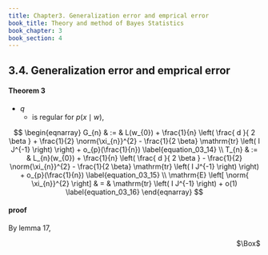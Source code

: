 ```yaml
---
title: Chapter3. Generalization error and emprical error
book_title: Theory and method of Bayes Statistics
book_chapter: 3
book_section: 4
---
```


## 3.4. Generalization error and emprical error


#### Theorem 3
* $q$
    * is regular for $p(x \mid w)$,

$$
\begin{eqnarray}
    G_{n}
    & := &
        L(w_{0})
        +
        \frac{1}{n}
        \left(
            \frac{
                d
            }{
                2 \beta
            }
            +
            \frac{1}{2}
            \norm{\xi_{n}}^{2}
            -
            \frac{1}{2 \beta}
            \mathrm{tr}
            \left(
                I J^{-1}
            \right)
        \right)
        +
        o_{p}(\frac{1}{n})
    \label{equation_03_14}
    \\
    T_{n}
    & := &
        L_{n}(w_{0})
        +
        \frac{1}{n}
        \left(
            \frac{
                d
            }{
                2 \beta
            }
            -
            \frac{1}{2}
            \norm{\xi_{n}}^{2}
            -
            \frac{1}{2 \beta}
            \mathrm{tr}
            \left(
                I J^{-1}
            \right)
        \right)
        +
        o_{p}(\frac{1}{n})
    \label{equation_03_15}
    \\
    \mathrm{E}
    \left[
        \norm{ \xi_{n}}^{2}
    \right]
    & = &
        \mathrm{tr}
        \left(
            I J^{-1}
        \right)
        +
        o(1)
    \label{equation_03_16}
\end{eqnarray}
$$

#### proof
By lemma 17,

<div class="QED" style="text-align: right">$\Box$</div>
